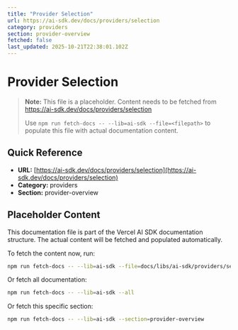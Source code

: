 ```yaml
---
title: "Provider Selection"
url: https://ai-sdk.dev/docs/providers/selection
category: providers
section: provider-overview
fetched: false
last_updated: 2025-10-21T22:38:01.102Z
---
```


# Provider Selection

> **Note:** This file is a placeholder. Content needs to be fetched from https://ai-sdk.dev/docs/providers/selection
>
> Use `npm run fetch-docs -- --lib=ai-sdk --file=<filepath>` to populate this file with actual documentation content.

## Quick Reference

- **URL:** [https://ai-sdk.dev/docs/providers/selection](https://ai-sdk.dev/docs/providers/selection)
- **Category:** providers
- **Section:** provider-overview

## Placeholder Content

This documentation file is part of the Vercel AI SDK documentation structure.
The actual content will be fetched and populated automatically.

To fetch the content now, run:

```bash
npm run fetch-docs -- --lib=ai-sdk --file=docs/libs/ai-sdk/providers/selection.md
```

Or fetch all documentation:

```bash
npm run fetch-docs -- --lib=ai-sdk --all
```

Or fetch this specific section:

```bash
npm run fetch-docs -- --lib=ai-sdk --section=provider-overview
```
